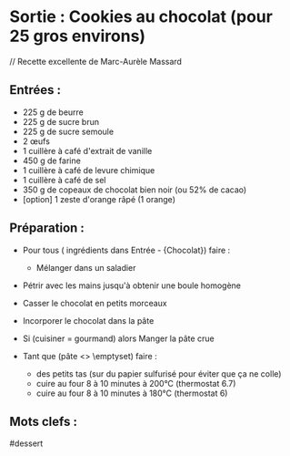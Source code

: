 Sortie : Cookies au chocolat (pour 25 gros environs)
====================

// Recette excellente de Marc-Aurèle Massard

Entrées :
-------------

- 225 g de beurre
- 225 g de sucre brun
- 225 g de sucre semoule
- 2 œufs
- 1 cuillère à café d'extrait de vanille
- 450 g de farine
- 1 cuillère à café de levure chimique
- 1 cuillère à café de sel
- 350 g de copeaux de chocolat bien noir (ou 52% de cacao)
- [option] 1 zeste d'orange râpé (1 orange)

Préparation :
-------------

* Pour tous ( ingrédients dans Entrée - {Chocolat}) faire : 
	- Mélanger dans un saladier

* Pétrir avec les mains jusqu'à obtenir une boule homogène 

* Casser le chocolat en petits morceaux

* Incorporer le chocolat dans la pâte

* Si (cuisiner = gourmand) alors Manger la pâte crue

* Tant que (pâte <> \emptyset) faire :
	- des petits tas (sur du papier sulfurisé pour éviter que ça ne colle)
	- cuire au four 8 à 10 minutes à 200°C (thermostat 6.7)
	- cuire au four 8 à 10 minutes à 180°C (thermostat 6)

Mots clefs :
----------------

#dessert

